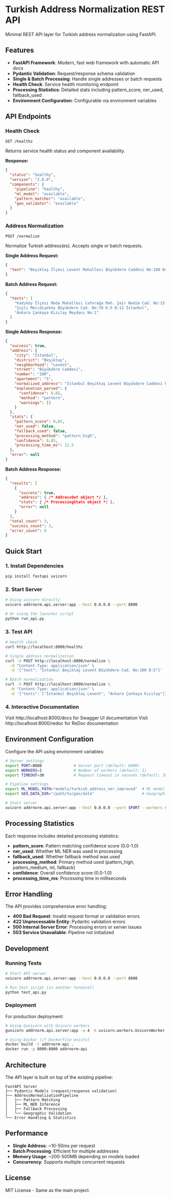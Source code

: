 # Turkish Address Normalization REST API

Minimal REST API layer for Turkish address normalization using FastAPI.

## Features

- **FastAPI Framework**: Modern, fast web framework with automatic API docs
- **Pydantic Validation**: Request/response schema validation
- **Single & Batch Processing**: Handle single addresses or batch requests
- **Health Check**: Service health monitoring endpoint
- **Processing Statistics**: Detailed stats including pattern_score, ner_used, fallback_used
- **Environment Configuration**: Configurable via environment variables

## API Endpoints

### Health Check
```
GET /healthz
```

Returns service health status and component availability.

**Response:**
```json
{
  "status": "healthy",
  "version": "2.0.0",
  "components": {
    "pipeline": "healthy",
    "ml_model": "available",
    "pattern_matcher": "available",
    "geo_validator": "available"
  }
}
```

### Address Normalization
```
POST /normalize
```

Normalize Turkish address(es). Accepts single or batch requests.

**Single Address Request:**
```json
{
  "text": "Beşiktaş İlçesi Levent Mahallesi Büyükdere Caddesi No:100 Daire:5 İstanbul"
}
```

**Batch Address Request:**
```json
{
  "texts": [
    "Kadıköy İlçesi Moda Mahallesi Caferağa Mah. Şair Nedim Cad. No:15 İstanbul",
    "Şişli Mecidiyeköy Büyükdere Cad. No:78 K:5 D:12 İstanbul",
    "Ankara Çankaya Kızılay Meydanı No:1"
  ]
}
```

**Single Address Response:**
```json
{
  "success": true,
  "address": {
    "city": "İstanbul",
    "district": "Beşiktaş",
    "neighborhood": "Levent",
    "street": "Büyükdere Caddesi",
    "number": "100",
    "apartment": "5",
    "normalized_address": "İstanbul Beşiktaş Levent Büyükdere Caddesi No:100 Daire:5",
    "explanation_parsed": {
      "confidence": 0.85,
      "method": "pattern",
      "warnings": []
    }
  },
  "stats": {
    "pattern_score": 0.85,
    "ner_used": false,
    "fallback_used": false,
    "processing_method": "pattern_high",
    "confidence": 0.85,
    "processing_time_ms": 12.5
  },
  "error": null
}
```

**Batch Address Response:**
```json
{
  "results": [
    {
      "success": true,
      "address": { /* AddressOut object */ },
      "stats": { /* ProcessingStats object */ },
      "error": null
    }
  ],
  "total_count": 3,
  "success_count": 3,
  "error_count": 0
}
```

## Quick Start

### 1. Install Dependencies

```bash
pip install fastapi uvicorn
```

### 2. Start Server

```bash
# Using uvicorn directly
uvicorn addrnorm.api.server:app --host 0.0.0.0 --port 8000

# Or using the launcher script
python run_api.py
```

### 3. Test API

```bash
# Health check
curl http://localhost:8000/healthz

# Single address normalization
curl -X POST http://localhost:8000/normalize \
  -H "Content-Type: application/json" \
  -d '{"text": "İstanbul Beşiktaş Levent Büyükdere Cad. No:100 D:5"}'

# Batch normalization
curl -X POST http://localhost:8000/normalize \
  -H "Content-Type: application/json" \
  -d '{"texts": ["İstanbul Beşiktaş Levent", "Ankara Çankaya Kızılay"]}'
```

### 4. Interactive Documentation

Visit http://localhost:8000/docs for Swagger UI documentation
Visit http://localhost:8000/redoc for ReDoc documentation

## Environment Configuration

Configure the API using environment variables:

```bash
# Server settings
export PORT=8000              # Server port (default: 8000)
export WORKERS=1              # Number of workers (default: 1)
export TIMEOUT=30             # Request timeout in seconds (default: 30)

# Pipeline settings
export ML_MODEL_PATH="models/turkish_address_ner_improved"  # ML model path
export GEO_DATA_DIR="/path/to/geo/data"                     # Geographic data directory

# Start server
uvicorn addrnorm.api.server:app --host 0.0.0.0 --port $PORT --workers $WORKERS
```

## Processing Statistics

Each response includes detailed processing statistics:

- **pattern_score**: Pattern matching confidence score (0.0-1.0)
- **ner_used**: Whether ML NER was used in processing
- **fallback_used**: Whether fallback method was used
- **processing_method**: Primary method used (pattern_high, pattern_medium, ml, fallback)
- **confidence**: Overall confidence score (0.0-1.0)
- **processing_time_ms**: Processing time in milliseconds

## Error Handling

The API provides comprehensive error handling:

- **400 Bad Request**: Invalid request format or validation errors
- **422 Unprocessable Entity**: Pydantic validation errors
- **500 Internal Server Error**: Processing errors or server issues
- **503 Service Unavailable**: Pipeline not initialized

## Development

### Running Tests

```bash
# Start API server
uvicorn addrnorm.api.server:app --host 0.0.0.0 --port 8000

# Run test script (in another terminal)
python test_api.py
```

### Deployment

For production deployment:

```bash
# Using Gunicorn with Uvicorn workers
gunicorn addrnorm.api.server:app -w 4 -k uvicorn.workers.UvicornWorker --bind 0.0.0.0:8000

# Using Docker (if Dockerfile exists)
docker build -t addrnorm-api .
docker run -p 8000:8000 addrnorm-api
```

## Architecture

The API layer is built on top of the existing pipeline:

```
FastAPI Server
├── Pydantic Models (request/response validation)
├── AddressNormalizationPipeline
│   ├── Pattern Matching
│   ├── ML NER Inference
│   ├── Fallback Processing
│   └── Geographic Validation
└── Error Handling & Statistics
```

## Performance

- **Single Address**: ~10-50ms per request
- **Batch Processing**: Efficient for multiple addresses
- **Memory Usage**: ~200-500MB depending on models loaded
- **Concurrency**: Supports multiple concurrent requests

## License

MIT License - Same as the main project.
